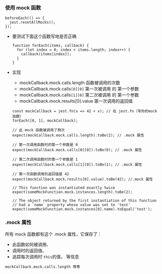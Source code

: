 ### 使用 mock 函数

```JS
beforeEach(() => {
  jest.resetAllMocks();
});
```

- 要测试下面这个函数写地是否正确

  ```JS
  function forEach(items, callback) {
    for (let index = 0; index < items.length; index++) {
      callback(items[index]);
    }
  }
  ```

- 实现

  - mockCallback.mock.calls.length 函数被调用的次数
  - mockCallback.mock.calls`[0][0]` 第一次被调用 的 第一个参数
  - mockCallback.mock.calls`[1][0]` 第二次被调用 的 第一个参数
  - mockCallback.mock.results[0].value 第一次调用的返回值

  ```JS
  const mockCallback = jest.fn(x => 42 + x); // 在 jest.fn（写你的mock函数）
  forEach([0, 1], mockCallback);

  // 此 mock 函数被调用了两次
  expect(mockCallback.mock.calls.length).toBe(2); // .mock 属性

  // 第一次调用函数时的第一个参数是 0
  expect(mockCallback.mock.calls[0][0]).toBe(0); // .mock 属性

  // 第二次调用函数时的第一个参数是 1
  expect(mockCallback.mock.calls[1][0]).toBe(1); // .mock 属性

  // 第一次函数调用的返回值是 42
  expect(mockCallback.mock.results[0].value).toBe(42); //.mock 属性

  // This function was instantiated exactly twice
  expect(someMockFunction.mock.instances.length).toBe(2);

  // The object returned by the first instantiation of this function
  // had a `name` property whose value was set to 'test'
  expect(someMockFunction.mock.instances[0].name).toEqual('test');
  ```

### .mock 属性

所有 mock 函数都有这个 .mock 属性，它保存了：

- 此函数如何被调用、
- 调用时的返回值、
- 追踪每次调用时 `this`的值， 等信息

```JS
mockCallback.mock.calls.length 等等
```
